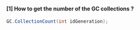 #### [1] How to get the number of the GC collections ?

```cs
GC.CollectionCount(int idGeneration);
```
